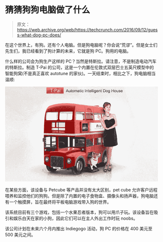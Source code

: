 # 猜猜狗狗电脑做了什么 

> 原文：<https://web.archive.org/web/https://techcrunch.com/2016/09/12/guess-what-dog-pc-does/>

在这个世界上，有狗。还有个人电脑。但是狗电脑呢？你会说“荒谬”。但是女士们先生们，我已经看到了狗计算的未来，它就是狗 PC。狗用的电脑。

什么样的公司会为狗生产这样的 PC？当然是特斯拉。请注意，不是制造电动汽车的特斯拉。制造 T-Pai 的公司，这是一个内置在伦敦式双层巴士五英尺模型中的智能狗窝(不是真正喜欢 autotune 的家伙)。一天结束时，相比之下，狗电脑相当温顺:

![rmx4kabr8m](img/c1d5a83c4930f85a9d974c5c5dfcfc6f.png)

在某些方面，该设备与 Petcube 等产品并没有太大区别，pet cube 允许客户远程喂养和监控他们的狗狗。但是除了内置的电子食物盒、摄像头和扬声器，狗电脑还有一个触摸屏，旨在最终将平板电脑游戏带入狗的世界。

该系统目前有三个游戏，包括一个水果忍者版本，狗可以用爪子玩。该设备旨在吸引和娱乐白天在家的小狗，因此它们可以在主人外出工作时玩 noobs。

该公司计划在未来六个月内推出 Indiegogo 活动，狗 PC 的价格在 400 美元至 500 美元之间。